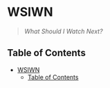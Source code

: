 # WSIWN

> _What Should I Watch Next?_

## Table of Contents

- [WSIWN](#wsiwn)
  - [Table of Contents](#table-of-contents)
